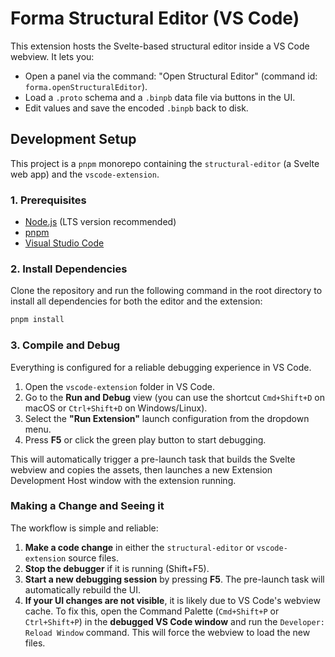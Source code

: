# Forma Structural Editor (VS Code)

This extension hosts the Svelte-based structural editor inside a VS Code webview. It lets you:

- Open a panel via the command: "Open Structural Editor" (command id: `forma.openStructuralEditor`).
- Load a `.proto` schema and a `.binpb` data file via buttons in the UI.
- Edit values and save the encoded `.binpb` back to disk.

## Development Setup

This project is a `pnpm` monorepo containing the `structural-editor` (a Svelte web app) and the `vscode-extension`.

### 1. Prerequisites

- [Node.js](https://nodejs.org/) (LTS version recommended)
- [pnpm](https://pnpm.io/installation)
- [Visual Studio Code](https://code.visualstudio.com/)

### 2. Install Dependencies

Clone the repository and run the following command in the root directory to install all dependencies for both the editor and the extension:

```bash
pnpm install
```

### 3. Compile and Debug

Everything is configured for a reliable debugging experience in VS Code.

1.  Open the `vscode-extension` folder in VS Code.
2.  Go to the **Run and Debug** view (you can use the shortcut `Cmd+Shift+D` on macOS or `Ctrl+Shift+D` on Windows/Linux).
3.  Select the **"Run Extension"** launch configuration from the dropdown menu.
4.  Press **F5** or click the green play button to start debugging.

This will automatically trigger a pre-launch task that builds the Svelte webview and copies the assets, then launches a new Extension Development Host window with the extension running.

### Making a Change and Seeing it

The workflow is simple and reliable:

1.  **Make a code change** in either the `structural-editor` or `vscode-extension` source files.
2.  **Stop the debugger** if it is running (Shift+F5).
3.  **Start a new debugging session** by pressing **F5**. The pre-launch task will automatically rebuild the UI.
4.  **If your UI changes are not visible**, it is likely due to VS Code's webview cache. To fix this, open the Command Palette (`Cmd+Shift+P` or `Ctrl+Shift+P`) in the **debugged VS Code window** and run the `Developer: Reload Window` command. This will force the webview to load the new files.
